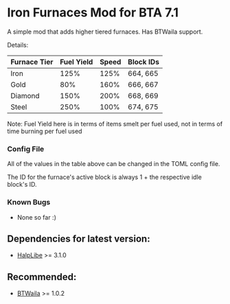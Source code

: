 # Iron Furnaces Mod for BTA 7.1

A simple mod that adds higher tiered furnaces.
Has BTWaila support.

Details: 

| Furnace Tier | Fuel Yield | Speed | Block IDs |
| ------------ | ---------- | ----- | --------- |
| Iron         | 125%       | 125%  | 664, 665  |
| Gold         | 80%        | 160%  | 666, 667  |
| Diamond      | 150%       | 200%  | 668, 669  |
| Steel        | 250%       | 100%  | 674, 675  |

Note: Fuel Yield here is in terms of items smelt per fuel used, not in terms of time burning per fuel used

### Config File
All of the values in the table above can be changed in the TOML config file.

The ID for the furnace's active block is always 1 + the respective idle block's ID.

### Known Bugs
- None so far :)

## Dependencies for latest version:
- [HalpLibe](https://github.com/Turnip-Labs/bta-halplibe) >= 3.1.0

## Recommended:
- [BTWaila](https://github.com/ToufouMaster/BTWaila) >= 1.0.2
